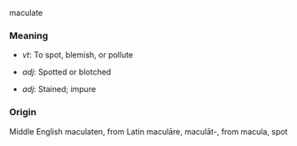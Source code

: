 maculate
### Meaning
+ _vt_: To spot, blemish, or pollute

+ _adj_: Spotted or blotched
+ _adj_: Stained; impure

### Origin

Middle English maculaten, from Latin maculāre, maculāt-, from macula, spot
